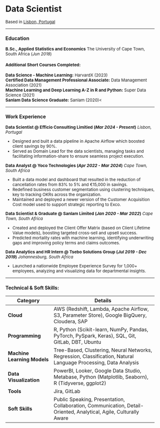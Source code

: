 <style>
  body {
    font-size: smaller;
  }
</style>

# Data Scientist
Based in [Lisbon, Portugal](https://www.google.com/maps/place/Lisbon,+Portugal)

---

### Education
**B.Sc., Applied Statistics and Economics**
The University of Cape Town, South Africa (_Jun 2018_)

#### Additional Short Courses Completed:
**Data Science - Machine Learning:** HarvardX (2023)<br>
**Certified Data Management Professional Associate:** Data Management Association (2021)<br>
**Machine Learning and Deep Learning A-Z in R and Python:** Super Data Science (2021)<br>
**Sanlam Data Science Graduate:** Sanlam (2020)<

---

### Work Experience
**Data Scientist @ Efficio Consulting Limitied (_Mar 2024 - Present_)**
_Lisbon, Portugal_
- Designed and built a data pipeline in Apache Airflow which boosted client savings by 90%.
- Served as Domain Lead for the data scientists, managing tasks and facilitating information-share to ensure seamless project execution.

**Data Analyst @ Yoco Technologies (_Apr 2022 - Mar 2024_)**
_Cape Town, South Africa_
- Built a data model and dashboard that resulted in the reduction of cancellation rates from 83% to 5% and €15,000 in savings.
- Redefined business customer segmentation using clustering techniques, key to tracking OKRs across the organization.
- Maintained and deployed a newer version of the Customer Acquisition Cost model used to support strategic reporting to Exco.

**Data Scientist & Graduate @ Sanlam Limited (_Jan 2020 - Mar 2022_)**
_Cape Town, South Africa_
- Created and deployed the Client Offer Matrix (based on Client Lifetime Value models), boosting targeted cross-sell and upsell success.
- Predicted mortality rates with machine learning, identifying underwriting gaps and improving policy terms and claims outcomes.

**Data Analytics and HR Intern @ Tsebo Solutions Group (_Jul 2019 - Dec 2019_)**
_Johannesburg, South Africa_
- Launched a nationwide Employee Experience Survey for 1,000+ employees, analyzing and visualizing data for departmental insights.
  
---

### Technical & Soft Skills:

| **Category**               | **Details**                                                                                                                                                           |
|----------------------------|------------------------------------------------------------------------------------------------------------------------------------------------------------------------|
| **Cloud**                  | AWS (Redshift, Lambda, Apache Airflow, S3, Parameter Store), Google BigQuery, Cloudera, SAP                                                                          |
| **Programming**            | R, Python (Scikit-learn, NumPy, Pandas, PyTorch, PySpark, Keras), SQL, Git, GitLab, DBT, Ubuntu                                                                     |
| **Machine Learning Models**| Tree-Based, Clustering, Neural Networks, Regression, Classification, Natural Language Processing, Data Analysis                                                      |
| **Data Visualization**     | PowerBI, Looker, Google Data Studio, Metabase, Python (Matplotlib, Seaborn), R (Tidyverse, ggplot2)                                                                   |
| **Tools**                  | Jira, GitLab                                                                                                                                                           |
| **Soft Skills**            | Public Speaking, Presentation, Collaboration, Communication, Detail-Oriented, Analytical, Agile, Culturally Aware                                                    |
